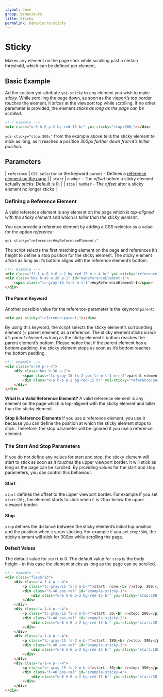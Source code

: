 ```yaml
---
layout: base
group: behaviours
title: Sticky
permalink: behaviours/sticky
---
```


# Sticky

<p class="intro">Makes any element on the page stick while scrolling past a certain threshold, which can be defined per element.</p>

## Basic Example

Ad the custom yoi-attribute `yoi-sticky` to any element you wish to make *sticky*. While scrolling the page down, as soon as the vieport’s top border *touches* the element, it *sticks* at the viewport top while scrolling. If no other parameter is provided, the element *sticks as long as the page can be scrolled*.

```html
<!-- example -->
<div class="w-6 h-6 p-2 bg-red-15 br" yoi-sticky="stop:300;"></div>
```

`yoi-sticky="stop:300;"` from the example above tells the sticky element to stick as long, as it reached a position *300px further down from it’s initial position*.

## Parameters

| `reference` | `CSS selector` or the keyword `parent` - Defines a [reference element on the page](#defining-a-reference-element) |
| `start`     | `number` - The *offset* before a sticky element actually *sticks*. Default is 0.                                  |
| `stop`      | `number` - The *offset* after a sticky element no longer *sticks*                                                 |

### Defining a Reference Element

A valid reference element is any element on the page which is *top-aligned with the sticky element* and which is *taller than the sticky element*.

You can provide a reference element by adding a CSS-selector as a value for the option *reference*:

```html
yoi-sticky="reference:#myReferenceElement;"
```

The script selects the first matching element on the page and references it’s height to define a stop position for the sticky element. The sticky element *sticks* as long as it’s bottom aligns with the reference element’s bottom.

```html
<!-- example -->
<div class="fl-l w-6 h-6 p-2 bg-red-15 m-r-4 br" yoi-sticky="reference:#myReferenceElement-1;"></div>
<div class="box h-40 w-20 p-1" id="myReferenceElement-1">
    <span class="tc-gray-15 fs-2 m-l-1">#myReferenceElement-1</span>
</div>
```

#### The Parent Keyword

Another possible value for the reference-parameter is the keyword `parent`:

```html
<div yoi-sticky="reference:parent;"></div>
```
By using this keyword, the script selects the sticky element’s surrounding element (= parent element) as a reference. The sticky element sticks *inside it’s parent element* as long as the sticky element’s bottom reaches the parent element’s bottom. Please notice that if the parent element has a bottom-padding, the sticky element stops as soon as it’s bottom reaches the bottom padding.

```html
<!-- example -->
<div class="w-30 p-r-4">
    <div class="box h-30 p-2">
        <span class="tc-gray-15 fs-2 pos-tr m-t-1 m-r-2">parent element</span>
        <div class="w-6 h-6 p-2 bg-red-15 br" yoi-sticky="reference:parent;"></div>
    </div>
</div>
```

<p class="hint"><b>What Is a Valid Reference Element?</b> A valid reference element is any element on the page which is top-aligned with the sticky element and taller than the sticky element.</p>
<p class="hint"><b>Stop & Reference Elements</b> If you use a reference element, you use it because you can define the position at which the sticky element stops to stick. Therefore, the stop parameter will be ignored if you use a reference element.</p>

### The Start And Stop Parameters

If you do not define any values for start and stop, the sticky element will start to stick as soon as it *touches* the upper viewport border. It will stick as long as the page can be scrolled. By providing values for the start and stop parameters, you can control this behaviour.

#### Start

`start` defines the offset to the upper viewport border. For example if you set `start:20;`, the element starts to stick when it is 20px below the upper viewport border.

#### Stop

`stop` defines the distance between the sticky element’s initial top position and the position when it stops sticking. For example if you set `stop:300`, the sticky element will stick for 300px while scrolling the page.

#### Default Values

The default value for `start` is 0. The default value for `stop` is the body height – in this case the element sticks as long as the page can be scrolled.

```html
<!-- example -->
<div class="flexGrid">
    <div class="w-1-4 p-r-4">
        <p class="tc-gray-15 fs-2 m-b-4">start: none;<br />stop: 200;</p>
        <div class="h-40 pos-rel" id="example-sticky-1">
            <div class="w-6 h-6 p-2 bg-red-15 br" yoi-sticky="stop:200;"></div>
        </div>
    </div>
    <div class="w-1-4 p-r-4">
        <p class="tc-gray-15 fs-2 m-b-4">start: 30;<br />stop: 200;</p>
        <div class="h-40 pos-rel" id="example-sticky-2">
            <div class="w-6 h-6 p-2 bg-red-15 br" yoi-sticky="start:30; stop:200;"></div>
        </div>
    </div>
    <div class="w-1-4 p-r-4">
        <p class="tc-gray-15 fs-2 m-b-4">start: 180;<br />stop: 200;</p>
        <div class="h-40 pos-rel" id="example-sticky-3">
            <div class="w-6 h-6 p-2 bg-red-15 br" yoi-sticky="start:180; stop:200;"></div>
        </div>
    </div>
    <div class="w-1-4 p-r-4">
        <p class="tc-gray-15 fs-2 m-b-4">start: 30;<br />stop: 350;</p>
        <div class="h-40 pos-rel" id="example-sticky-4">
            <div class="w-6 h-6 p-2 bg-red-15 br" yoi-sticky="start:30; stop:350;"></div>
        </div>
    </div>
</div>
```

<div style="height:500px"></div>